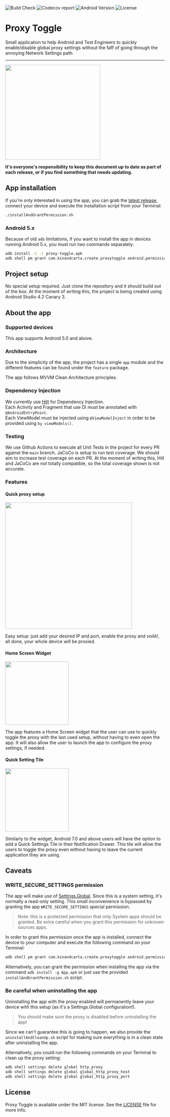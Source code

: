 ![Build Check](https://img.shields.io/github/workflow/status/theappbusiness/android-proxy-toggle/PR%20Check/main)
![Codecov report](https://img.shields.io/codecov/c/github/theappbusiness/android-proxy-toggle/main)
![Android Version](https://img.shields.io/badge/android-%3E%3D%205.0-blue)
![License](https://img.shields.io/github/license/theappbusiness/android-proxy-toggle)

# Proxy Toggle

Small application to help Android and Test Engineers to quickly enable/disable global proxy settings without the faff of going through the annoying Network Settings path.

---

<img src="screenshots/animation1.gif" width="300" />

**It's everyone's responsibility to keep this document up to date as part of each release, or if you find something that needs updating.**


## App installation

If you're only interested in using the app, you can grab the [latest release](https://github.com/theappbusiness/android-proxy-toggle/releases/latest), connect your device and execute the installation script from your Terminal:

```bash
./installAndGrantPermission.sh
```
### Android 5.x

Because of old `adb` limitations, if you want to install the app in devices running Android 5.x, you must run two commands separately:

```bash
adb install -t -r proxy-toggle.apk
adb shell pm grant com.kinandcarta.create.proxytoggle android.permission.WRITE_SECURE_SETTINGS
```

## Project setup

No special setup required. Just clone the repository and it should build out of the box.
At the moment of writing this, the project is being created using Android Studio 4.2 Canary 3.

## About the app

### Supported devices

This app supports Android 5.0 and above.

### Architecture

Due to the simplicity of the app, the project has a single `app` module and the different features can be found under the `feature` package.

The app follows MVVM Clean Architecture principles.

### Dependency Injection

We currently use [Hilt](https://developer.android.com/training/dependency-injection/hilt-android) for Dependency Injection.  
Each Activity and Fragment that use DI must be annotated with `@AndroidEntryPoint`.  
Each ViewModel must be injected using `@ViewModelInject` in order to be provided using `by viewModels()`.

### Testing

We use Github Actions to execute all Unit Tests in the project for every PR against the `main` branch.
JaCoCo is setup to run test coverage. We should aim to increase test coverage on each PR.
At the moment of writing this, Hilt and JaCoCo are not totally compatible, so the total coverage shown is not accurate.

### Features

#### Quick proxy setup


<img src="screenshots/screenshot35.jpg" width="400" />


Easy setup: just add your desired IP and port, enable the proxy and _voilà!_, all done, your whole device will be proxied.

#### Home Screen Widget

<img src="screenshots/screenshot1.png" width="200" />

The app features a Home Screen widget that the user can use to quickly toggle the proxy with the last used setup, without having to even open the app.
It will also allow the user to launch the app to configure the proxy settings, if needed.

#### Quick Setting Tile

<img src="screenshots/screenshot2.png" width="200" />


Similarly to the widget, Android 7.0 and above users will have the option to add a Quick Settings Tile in their Notification Drawer.
This tile will allow the users to toggle the proxy even without having to leave the current application they are using.

## Caveats

### WRITE_SECURE_SETTINGS permission

The app will make use of [Settings.Global](https://developer.android.com/reference/android/provider/Settings.Global). Since this is a system setting, it's normally a read-only setting.
This small inconvenience is bypassed by granting the app `WRITE_SECURE_SETTINGS` special permission.

> Note: this is a protected permission that only System apps should be granted. Be extra careful when you grant this permission for unknown sources apps.

In order to grant this permission once the app is installed, connect the device to your computer and execute the following command on your Terminal:

```bash
adb shell pm grant com.kinandcarta.create.proxytoggle android.permission.WRITE_SECURE_SETTINGS
```

Alternatively, you can grant the permission when installing the app via the command `adb install -g App.apk` or just use the provided `installAndGrantPermission.sh` script.

### Be careful when uninstalling the app

Uninstalling the app with the proxy enabled will permanently leave your device with this setup (as it's a Settings.Global configuration!). 

> You should make sure the proxy is disabled before uninstalling the app!

Since we can't guarantee this is going to happen, we also provide the `uninstallAndCleanUp.sh` script for making sure everything is in a clean state after uninstalling the app.

Alternatively, you could run the following commands on your Terminal to clean up the proxy setting:

```bash
adb shell settings delete global http_proxy
adb shell settings delete global global_http_proxy_host
adb shell settings delete global global_http_proxy_port
```

## License

Proxy Toggle is available under the MIT license. See the [LICENSE](LICENSE.md) file for more info.
